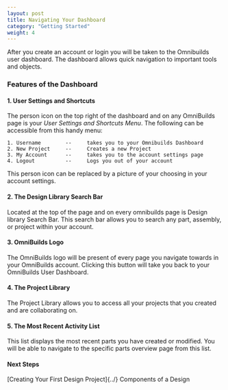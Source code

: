 ```yaml
---
layout: post
title: Navigating Your Dashboard
category: "Getting Started"
weight: 4
---
```


After you create an account or login you will be taken to the Omnibuilds user dashboard. The dashboard allows quick navigation to important tools and objects.


### **Features of the Dashboard** ###

#### **1. User Settings and Shortcuts** ####

The person icon on the top right of the dashboard and on any OmniBuilds page is your *User Settings and 
Shortcuts Menu*. The following can be accessible from this handy menu:
	
	1. Username        --     takes you to your Omnibuilds Dashboard
	2. New Project     --     Creates a new Project
	3. My Account      --     takes you to the account settings page
	4. Logout          --     Logs you out of your account

This person icon can be replaced by a picture of your choosing in your account settings.


#### **2. The Design Library Search Bar** ####

Located at the top of the page and on every omnibuilds page is Design library Search Bar. This search bar allows you to search any part, assembly, or project within your account.


#### **3. OmniBuilds Logo** ####		

The OmniBuilds logo will be present of every page you navigate towards in your OmniBuilds account. Clicking this button will take you back to your OmniBuilds User Dashboard.


#### **4. The Project Library** ####

The Project Library allows you to access all your projects that you created and are collaborating on.


#### **5. The Most Recent Activity List** ####

This list displays the most recent parts you have created or modified. You will be able to navigate to the specific parts overview page from this list.





#### Next Steps ####

[Creating Your First Design Project]{../}
Components of a Design



